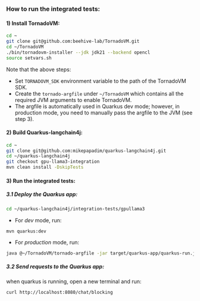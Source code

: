 ### How to run the integrated tests:

#### 1) Install TornadoVM:

```bash
cd ~
git clone git@github.com:beehive-lab/TornadoVM.git
cd ~/TornadoVM
./bin/tornadovm-installer --jdk jdk21 --backend opencl
source setvars.sh
```

Note that the above steps:
- Set `TORNADOVM_SDK` environment variable to the path of the TornadoVM SDK.
- Create the `tornado-argfile` under `~/TornadoVM` which contains all the required JVM arguments to enable TornadoVM.
- The argfile is automatically used in Quarkus dev mode; however, in production mode, you need to manually pass the argfile to the JVM (see step 3).

#### 2) Build Quarkus-langchain4j:

```bash
cd ~
git clone git@github.com:mikepapadim/quarkus-langchain4j.git
cd ~/quarkus-langchain4j
git checkout gpu-llama3-integration
mvn clean install -DskipTests
```

#### 3) Run the integrated tests:

##### 3.1 Deploy the Quarkus app:

```bash
cd ~/quarkus-langchain4j/integration-tests/gpullama3
```
- For *dev* mode, run:
```
mvn quarkus:dev
```

- For *production* mode, run:
```bash
java @~/TornadoVM/tornado-argfile -jar target/quarkus-app/quarkus-run.jar
```
##### 3.2 Send requests to the Quarkus app:

when quarkus is running, open a new terminal and run:

```bash
curl http://localhost:8080/chat/blocking
```

